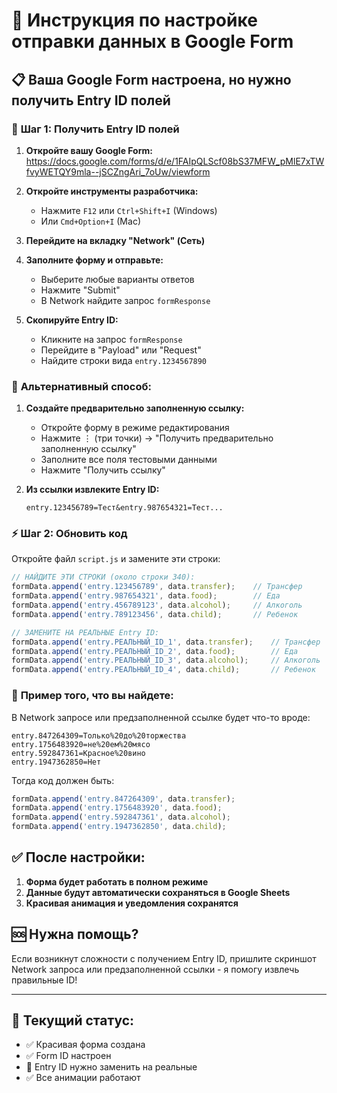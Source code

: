 # 🔧 Инструкция по настройке отправки данных в Google Form

## 📋 Ваша Google Form настроена, но нужно получить Entry ID полей

### 🎯 **Шаг 1: Получить Entry ID полей**

1. **Откройте вашу Google Form:** https://docs.google.com/forms/d/e/1FAIpQLScf08bS37MFW_pMlE7xTWfvyWETQY9mla--jSCZngAri_7oUw/viewform

2. **Откройте инструменты разработчика:**
   - Нажмите `F12` или `Ctrl+Shift+I` (Windows) 
   - Или `Cmd+Option+I` (Mac)

3. **Перейдите на вкладку "Network" (Сеть)**

4. **Заполните форму и отправьте:**
   - Выберите любые варианты ответов
   - Нажмите "Submit"
   - В Network найдите запрос `formResponse`

5. **Скопируйте Entry ID:**
   - Кликните на запрос `formResponse`
   - Перейдите в "Payload" или "Request"
   - Найдите строки вида `entry.1234567890`

### 🔄 **Альтернативный способ:**

1. **Создайте предварительно заполненную ссылку:**
   - Откройте форму в режиме редактирования
   - Нажмите ⋮ (три точки) → "Получить предварительно заполненную ссылку"
   - Заполните все поля тестовыми данными
   - Нажмите "Получить ссылку"

2. **Из ссылки извлеките Entry ID:**
   ```
   entry.123456789=Тест&entry.987654321=Тест...
   ```

### ⚡ **Шаг 2: Обновить код**

Откройте файл `script.js` и замените эти строки:

```javascript
// НАЙДИТЕ ЭТИ СТРОКИ (около строки 340):
formData.append('entry.123456789', data.transfer);    // Трансфер
formData.append('entry.987654321', data.food);        // Еда  
formData.append('entry.456789123', data.alcohol);     // Алкоголь
formData.append('entry.789123456', data.child);       // Ребенок

// ЗАМЕНИТЕ НА РЕАЛЬНЫЕ Entry ID:
formData.append('entry.РЕАЛЬНЫЙ_ID_1', data.transfer);    // Трансфер
formData.append('entry.РЕАЛЬНЫЙ_ID_2', data.food);        // Еда
formData.append('entry.РЕАЛЬНЫЙ_ID_3', data.alcohol);     // Алкоголь  
formData.append('entry.РЕАЛЬНЫЙ_ID_4', data.child);       // Ребенок
```

### 📝 **Пример того, что вы найдете:**

В Network запросе или предзаполненной ссылке будет что-то вроде:
```
entry.847264309=Только%20до%20торжества
entry.1756483920=не%20ем%20мясо
entry.592847361=Красное%20вино
entry.1947362850=Нет
```

Тогда код должен быть:
```javascript
formData.append('entry.847264309', data.transfer);
formData.append('entry.1756483920', data.food);
formData.append('entry.592847361', data.alcohol);
formData.append('entry.1947362850', data.child);
```

## ✅ **После настройки:**

1. **Форма будет работать в полном режиме**
2. **Данные будут автоматически сохраняться в Google Sheets**
3. **Красивая анимация и уведомления сохранятся**

## 🆘 **Нужна помощь?**

Если возникнут сложности с получением Entry ID, пришлите скриншот Network запроса или предзаполненной ссылки - я помогу извлечь правильные ID!

---

## 🎨 **Текущий статус:**
- ✅ Красивая форма создана
- ✅ Form ID настроен
- 🔄 Entry ID нужно заменить на реальные  
- ✅ Все анимации работают 